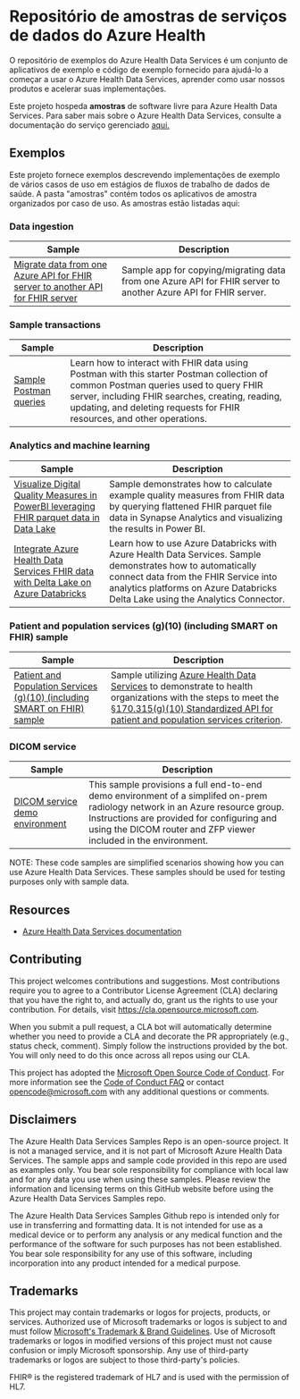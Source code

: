 # Repositório de amostras de serviços de dados do Azure Health
O repositório de exemplos do Azure Health Data Services é um conjunto de aplicativos de exemplo e código de exemplo fornecido para ajudá-lo a começar a usar o Azure Health Data Services, aprender como usar nossos produtos e acelerar suas implementações.

Este projeto hospeda **amostras** de software livre para Azure Health Data Services. Para saber mais sobre o Azure Health Data Services, consulte a documentação do serviço gerenciado [aqui.](https://learn.microsoft.com/en-us/azure/healthcare-apis/healthcare-apis-overview)

## Exemplos

Este projeto fornece exemplos descrevendo implementações de exemplo de vários casos de uso em estágios de fluxos de trabalho de dados de saúde. A pasta "amostras" contém todos os aplicativos de amostra organizados por caso de uso. As amostras estão listadas aqui:

<!---
### Ingestão de dados nos serviços de dados de saúde

|Exemplo|Descrição|
| --- | --- |
|[Exemplo de pipeline de ingestão de dados HL7v2]() | Aplicativo de amostra que mostra como ingerir dados HL7v2 no servidor FHIR, incluindo conversão e validação. |

### Análise e aprendizado de máquina
|Exemplo|Descrição|
| --- | --- |
| FHIR Delta Lake com Databricks | End-to-end sample showing data from FHIR Service into Databricks Delta Lake Bronze, Silver, and Gold Levels |
| PowerBI Dashboard using Analytics pipelines | Sample showing how to query FHIR data in Parquet file format (in Azure Data LAke) and Serverless SQL tables to calculate digital quality measures and visualize stratified measure data in PowerBI.|

### Other integrations
|Sample|Description|
| --- | --- |
| FHIR to HL7v2 format for ingestion back into an EHR (coming soon)| Sample to convert FHIR data to HL7v2 format suitable for ingestion into an EHR. |

--->

### Data ingestion

|Sample|Description|
| --- | --- |
| [Migrate data from one Azure API for FHIR server to another API for FHIR server](samples/fhir-to-fhir/api-for-fhir-to-api-for-fhir) | Sample app for copying/migrating data from one Azure API for FHIR server to another Azure API for FHIR server. |


### Sample transactions
|Sample|Description|
| --- | --- |
| [Sample Postman queries](samples/sample-postman-queries) | Learn how to interact with FHIR data using Postman with this starter Postman collection of common Postman queries used to query FHIR server, including FHIR searches, creating, reading, updating, and deleting requests for FHIR resources, and other operations.|

### Analytics and machine learning
|Sample|Description|
| --- | --- |
| [Visualize Digital Quality Measures in PowerBI leveraging FHIR parquet data in Data Lake](samples/analytics-visualization) | Sample demonstrates how to calculate example quality measures from FHIR data by querying flattened FHIR parquet file data in Synapse Analytics and visualizing the results in Power BI.|
| [Integrate Azure Health Data Services FHIR data with Delta Lake on Azure Databricks](samples/azuredatabricks-deltalake/) | Learn how to use Azure Databricks with Azure Health Data Services. Sample demonstrates how to automatically connect data from the FHIR Service into analytics platforms on Azure Databricks Delta Lake using the Analytics Connector. |

### Patient and population services (g)(10) (including SMART on FHIR) sample
|Sample|Description|
| --- | --- |
| [Patient and Population Services (g)(10) (including SMART on FHIR) sample](https://github.com/Azure-Samples/azure-health-data-services-samples/tree/main/samples/Patient%20and%20Population%20Services%20G10) | Sample utilizing [Azure Health Data Services](https://learn.microsoft.com/en-us/azure/healthcare-apis/fhir/smart-on-fhir) to demonstrate to health organizations with the steps to meet the [§170.315(g)(10) Standardized API for patient and population services criterion](https://www.healthit.gov/test-method/standardized-api-patient-and-population-services#ccg).|

### DICOM service 
|Sample|Description|
| --- | --- |
| [DICOM service demo environment](/samples/dicom-demo-env/) | This sample provisions a full end-to-end demo environment of a simplifed on-prem radiology network in an Azure resource group.  Instructions are provided for configuring and using the DICOM router and ZFP viewer included in the environment. |



NOTE: These code samples are simplified scenarios showing how you can use Azure Health Data Services. These samples should be used for testing purposes only with sample data. 

## Resources
- [Azure Health Data Services documentation](https://learn.microsoft.com/en-us/azure/healthcare-apis/healthcare-apis-overview)


## Contributing

This project welcomes contributions and suggestions.  Most contributions require you to agree to a
Contributor License Agreement (CLA) declaring that you have the right to, and actually do, grant us
the rights to use your contribution. For details, visit https://cla.opensource.microsoft.com.

When you submit a pull request, a CLA bot will automatically determine whether you need to provide
a CLA and decorate the PR appropriately (e.g., status check, comment). Simply follow the instructions
provided by the bot. You will only need to do this once across all repos using our CLA.

This project has adopted the [Microsoft Open Source Code of Conduct](https://opensource.microsoft.com/codeofconduct/).
For more information see the [Code of Conduct FAQ](https://opensource.microsoft.com/codeofconduct/faq/) or
contact [opencode@microsoft.com](mailto:opencode@microsoft.com) with any additional questions or comments.

## Disclaimers

The Azure Health Data Services Samples Repo is an open-source project. It is not a managed service, and it is not part of Microsoft Azure Health Data Services. The sample apps and sample code provided in this repo are used as examples only. You bear sole responsibility for compliance with local law and for any data you use when using these samples. Please review the information and licensing terms on this GitHub website before using the Azure Health Data Services Samples repo. 

The Azure Health Data Services Samples Github repo is intended only for use in transferring and formatting data. It is not intended for use as a medical device or to perform any analysis or any medical function and the performance of the software for such purposes has not been established. You bear sole responsibility for any use of this software, including incorporation into any product intended for a medical purpose. 

## Trademarks

This project may contain trademarks or logos for projects, products, or services. Authorized use of Microsoft 
trademarks or logos is subject to and must follow 
[Microsoft's Trademark & Brand Guidelines](https://www.microsoft.com/en-us/legal/intellectualproperty/trademarks/usage/general).
Use of Microsoft trademarks or logos in modified versions of this project must not cause confusion or imply Microsoft sponsorship.
Any use of third-party trademarks or logos are subject to those third-party's policies.


FHIR® is the registered trademark of HL7 and is used with the permission of HL7. 
